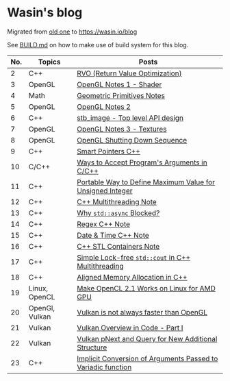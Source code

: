 # Wasin's blog

Migrated from [old one](https://blog.wasin.io) to https://wasin.io/blog

See [BUILD.md](https://github.com/haxpor/blog2/blob/master/BUILD.md) on how to make use of build system
for this blog.

| No. | Topics | Posts |
|----|------------|---------------------------------------------|
| 2 | C++ | [RVO (Return Value Optimization)](https://wasin.io/blog/2_rvo.html) |
| 3 | OpenGL | [OpenGL Notes 1 - Shader](https://wasin.io/blog/3_opengl-note1.html) |
| 4 | Math | [Geometric Primitives Notes](https://wasin.io/blog/4_geometric-primitives-note.html) |
| 5 | OpenGL | [OpenGL Notes 2](https://wasin.io/blog/5_opengl-note2.html) |
| 6 | C++ | [stb_image - Top level API design](https://wasin.io/blog/6_stb_image_toplevel_apidesign.html) |
| 7 | OpenGL | [OpenGL Notes 3 - Textures](https://wasin.io/blog/7_opengl-note3.html) |
| 8 | OpenGL | [OpenGL Shutting Down Sequence](https://wasin.io/blog/8_opengl-shutdown-sequence.html) |
| 9 | C++ | [Smart Pointers C++](https://wasin.io/blog/9_smartpointer-cpp.html) |
| 10 | C/C++ | [Ways to Accept Program's Arguments in C/C++](https://wasin.io/blog/10_accept-program-arguments-cpp.html) |
| 11 | C++ | [Portable Way to Define Maximum Value for Unsigned Integer](https://wasin.io/blog/11_portable-define-max-unsigned-int.html) |
| 12 | C++ | [C++ Multithreading Note](https://wasin.io/blog/12_multithreading-cpp-note.html) |
| 13 | C++ | [Why `std::async` Blocked?](https://wasin.io/blog/13_why-std-async-blocked.html) |
| 14 | C++ | [Regex C++ Note](https://wasin.io/blog/14_regex-cpp-note.html) |
| 15 | C++ | [Date & Time C++ Note](https://wasin.io/blog/15_date-and-time-cpp-note.html) |
| 16 | C++ | [C++ STL Containers Note](https://wasin.io/blog/16_STL-containers-cpp-note.html) |
| 17 | C++ | [Simple Lock-free `std::cout` in C++ Multithreading](https://wasin.io/blog/17_simple-lock-free-std-cout-cpp-multithreading.html) |
| 18 | C++ | [Aligned Memory Allocation in C++](https://wasin.io/blog/18_aligned-memory-alloc-cpp.html) |
| 19 | Linux, OpenCL | [Make OpenCL 2.1 Works on Linux for AMD GPU](https://wasin.io/blog/19_make-opencl2-1-works-on-linux-for-AMD-gpu.html) |
| 20 | OpenGl, Vulkan | [Vulkan is not always faster than OpenGL](https://wasin.io/blog/20_vulkan-not-always-faster-opengl.html) |
| 21 | Vulkan | [Vulkan Overview in Code - Part I](https://wasin.io/blog/21_vulkan-overview-in-code-part1.html) |
| 22 | Vulkan | [Vulkan pNext and Query for New Additional Structure](https://wasin.io/blog/22_vulkan-pNext-and-query-for-new-additional-structure.html) |
| 23 | C++ | [Implicit Conversion of Arguments Passed to Variadic function](https://wasin.io/blog/23_implicit_conversion_to_variadic_func.html) |
